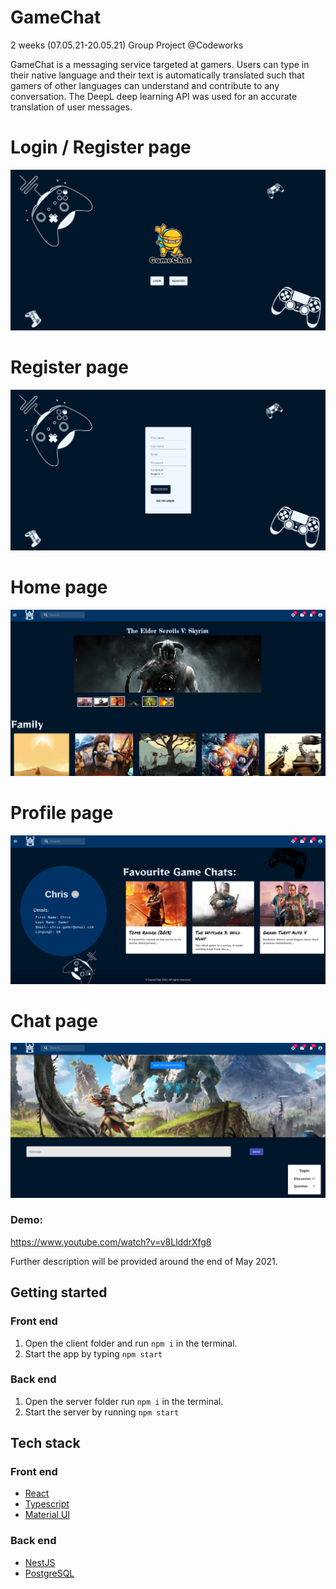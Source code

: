 # GameChat

2 weeks (07.05.21-20.05.21) Group Project @Codeworks

GameChat is a messaging service targeted at gamers. Users can type in their native language and their text is automatically translated such that gamers of other languages can understand and contribute to any conversation. The DeepL deep learning API was used for an accurate translation of user messages.

# Login / Register page
![alt text](https://github.com/nik-neg/GameChat/blob/main/images/1_login_register.png)

# Register page
![alt text](https://github.com/nik-neg/GameChat/blob/main/images/2_register.png)

# Home page
![alt text](https://github.com/nik-neg/GameChat/blob/main/images/3_home_page.png)

# Profile page
![alt text](https://github.com/nik-neg/GameChat/blob/main/images/4_profile_page.png)

# Chat page
![alt text](https://github.com/nik-neg/GameChat/blob/main/images/5_chat.png)

### Demo: 
https://www.youtube.com/watch?v=v8LlddrXfg8

Further description will be provided around the end of May 2021.

## Getting started 
### Front end
1. Open the client folder and run `npm i` in the terminal.
2. Start the app by typing `npm start`
### Back end
1. Open the server folder run `npm i` in the terminal.
2. Start the server by running `npm start`

## Tech stack
### Front end
- [React](https://reactjs.org/)
- [Typescript](https://www.typescriptlang.org/)
- [Material UI](https://material-ui.com/)
### Back end
- [NestJS](https://nestjs.com/)
- [PostgreSQL](https://www.postgresql.org/)
